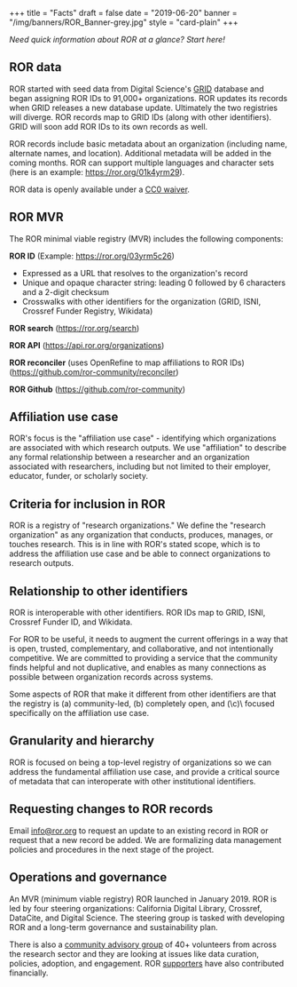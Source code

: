 +++
title = "Facts"
draft = false
date = "2019-06-20"
banner = "/img/banners/ROR_Banner-grey.jpg"
style = "card-plain"
+++

*Need quick information about ROR at a glance? Start here!*

## ROR data

ROR started with seed data from Digital Science's [GRID](https://grid.ac) database and began assigning ROR IDs to 91,000+ organizations. ROR updates its records when GRID releases a new database update. Ultimately the two registries will diverge. ROR records map to GRID IDs (along with other identifiers). GRID will soon add ROR IDs to its own records as well.

ROR records include basic metadata about an organization (including name, alternate names, and location). Additional metadata will be added in the coming months. ROR can support multiple languages and character sets (here is an example: <https://ror.org/01k4yrm29>).

ROR data is openly available under a [CC0 waiver](https://creativecommons.org/share-your-work/public-domain/cc0/).

## ROR MVR

The ROR minimal viable registry (MVR) includes the following components:

**ROR ID** (Example: <https://ror.org/03yrm5c26>)
* Expressed as a URL that resolves to the organization's record
* Unique and opaque character string: leading 0 followed by 6 characters and a 2-digit checksum
* Crosswalks with other identifiers for the organization (GRID, ISNI, Crossref Funder Registry, Wikidata)

**ROR search** (<https://ror.org/search>)

**ROR API** (<https://api.ror.org/organizations>) 

**ROR reconciler** (uses OpenRefine to map affiliations to ROR IDs) (<https://github.com/ror-community/reconciler>) 

**ROR Github** (<https://github.com/ror-community>)  

## Affiliation use case

ROR's focus is the "affiliation use case" - identifying which organizations are associated with which research outputs. We use "affiliation" to describe any formal relationship between a researcher and an organization associated with researchers, including but not limited to their employer, educator, funder, or scholarly society.

## Criteria for inclusion in ROR

ROR is a registry of "research organizations." We define the "research organization" as any organization that conducts, produces, manages, or touches research. This is in line with ROR's stated scope, which is to address the affiliation use case and be able to connect organizations to research outputs. 

## Relationship to other identifiers

ROR is interoperable with other identifiers. ROR IDs map to GRID, ISNI, Crossref Funder ID, and Wikidata.

For ROR to be useful, it needs to augment the current offerings in a way that is open, trusted, complementary, and collaborative, and not intentionally competitive. We are committed to providing a service that the community finds helpful and not duplicative, and enables as many connections as possible between organization records across systems.

Some aspects of ROR that make it different from other identifiers are that the registry is (a) community-led, (b) completely open, and \(\c\)\ focused specifically on the affiliation use case.

## Granularity and hierarchy

ROR is focused on being a top-level registry of organizations so we can address the fundamental affiliation use case, and provide a critical source of metadata that can interoperate with other institutional identifiers.

## Requesting changes to ROR records

Email [info@ror.org](mailto:info@ror.org) to request an update to an existing record in ROR or request that a new record be added. We are formalizing data management policies and procedures in the next stage of the project.

## Operations and governance

An MVR (minimum viable registry) ROR launched in January 2019. ROR is led by four steering organizations: California Digital Library, Crossref, DataCite, and Digital Science. The steering group is tasked with developing ROR and a long-term governance and sustainability plan.

There is also a [community advisory group](/supporters) of 40+ volunteers from across the research sector and they are looking at issues like data curation, policies, adoption, and engagement. ROR [supporters](/supporters) have also contributed financially.
